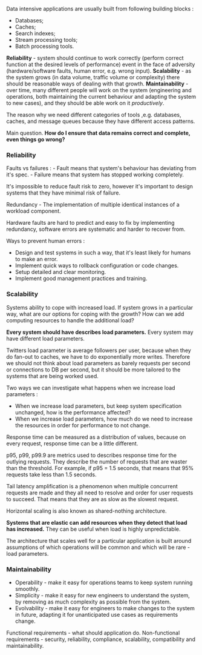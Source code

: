 Data intensive applications are usually built from following building blocks :
- Databases;
- Caches;
- Search indexes;
- Stream processing tools;
- Batch processing tools.

**Reliability** - system should continue to work correctly (perform correct function at the desired levels of performance) event in the face of adversity (hardware/software faults, human error, e.g. wrong input).
**Scalability** - as the system grows (in data volume, traffic volume or complexity) there should be reasonable ways of dealing with that growth.
**Maintainability** - over time, many different people will work on the system (engineering and operations, both maintaining the current behaviour and adapting the system to new cases), and they should be able work on it *productively*.

The reason why we need different categories of tools ,e.g. databases, caches, and message queues because they have different access patterns.

Main question. **How do I ensure that data remains correct and complete, even things go wrong?**


### Reliability 

 Faults vs failures : 
	- Fault means that system's behaviour has deviating from it's spec.
	- Failure means that system has stopped working completely.

It's impossible to reduce fault risk to zero, however it's important to design systems that they have minimal risk of failure.

Redundancy - The implementation of multiple identical instances of a workload component.

Hardware faults are hard to predict and easy to fix by implementing redundancy, software errors are systematic and harder to recover from.

Ways to prevent human errors :
- Design and test systems in such a way, that it's least likely for humans to make an error.
- Implement quick ways to rollback configuration or code changes.
- Setup detailed and clear monitoring.
- Implement good management practices and training.


### Scalability 

Systems ability to cope with increased load. If system grows in a particular way, what are our options for coping with the growth? How can we add computing resources to handle the additional load?

**Every system should have describes load parameters.** Every system may have different load parameters.

Twitters load parameter is average followers per user, because when they do fan-out to caches, we have to do exponentially more writes. Therefore we should not think about load parameters as barely requests per second or connections to DB per second, but it should be more tailored to the systems that are being worked used.

Two ways we can investigate what happens when we increase load parameters : 
- When we increase load parameters, but keep system specification unchanged, how is the performance affected?
- When we increase load parameters, how much do we need to increase the resources in order for performance to not change.

Response time can be measured as a distribution of values, because on every request, response time can be a little different.

p95, p99, p99.9 are metrics used to describes response time for the outlying requests. They describe the number of requests that are waster than the threshold. For example, if p95 = 1.5 seconds, that means that 95% requests take less than 1.5 seconds.

Tail latency amplification is a phenomenon when multiple concurrent requests are made and they all need to resolve and order for user requests to succeed. That means that they are as slow as the slowest request.

Horizontal scaling is also known as shared-nothing architecture.

**Systems that are elastic can add resources when they detect that load has increased.** They can be useful when load is highly unpredictable.

The architecture that scales well for a particular application is built around assumptions of which operations will be common and which will be rare - load parameters.


### Maintainability

- Operability - make it easy for operations teams to keep system running smoothly.
- Simplicity - make it easy for new engineers to understand the system, by removing as much complexity as possible from the system.
- Evolvability - make it easy for engineers to make changes to the system in future, adapting it for unanticipated use cases as requirements change.


Functional requirements - what should application do.
Non-functional requirements - security, reliability, compliance, scalability, compatibility and maintainability.
